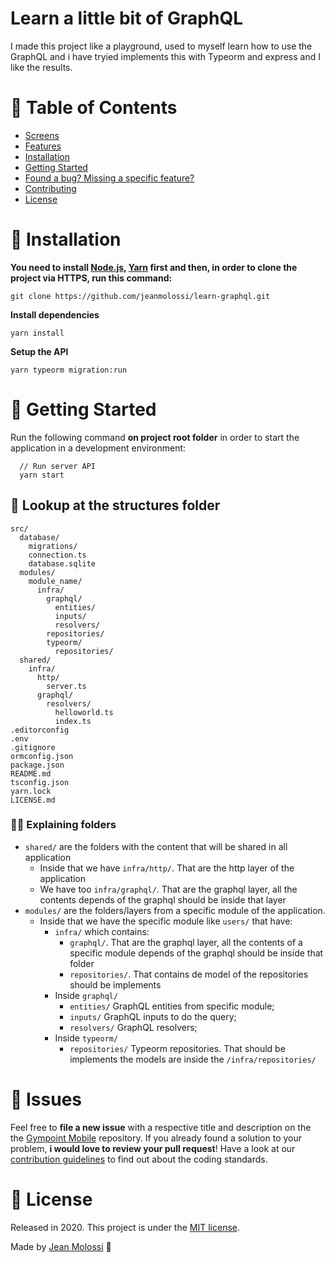 # Learn a little bit of GraphQL

I made this project like a playground, used to myself learn how to use the GraphQL and i have tryied implements this with Typeorm and express and I like the results.

# :pushpin: Table of Contents

- [Screens](#point_right-screens)
- [Features](#rocket-features)
- [Installation](#construction_worker-installation)
- [Getting Started](#runner-getting-started)
- [Found a bug? Missing a specific feature?](#bug-issues)
- [Contributing](#tada-contributing)
- [License](#closed_book-license)

# :construction_worker: Installation

**You need to install [Node.js](https://nodejs.org/en/download/), [Yarn](https://yarnpkg.com/) first and then, in order to clone the project via HTTPS, run this command:**

`git clone https://github.com/jeanmolossi/learn-graphql.git`

**Install dependencies**

`yarn install`

**Setup the API**

`yarn typeorm migration:run`

# :runner: Getting Started

Run the following command **on project root folder** in order to start the application in a development environment:

```
  // Run server API
  yarn start
```

## :open_file_folder: Lookup at the structures folder

```
src/
  database/
    migrations/
    connection.ts
    database.sqlite
  modules/
    module_name/
      infra/
        graphql/
          entities/
          inputs/
          resolvers/
        repositories/
        typeorm/
          repositories/
  shared/
    infra/
      http/
        server.ts
      graphql/
        resolvers/
          helloworld.ts
          index.ts
.editorconfig
.env
.gitignore
ormconfig.json
package.json
README.md
tsconfig.json
yarn.lock
LICENSE.md
```

### :man_teacher: Explaining folders

- `shared/` are the folders with the content that will be shared in all application
  - Inside that we have `infra/http/`. That are the http layer of the application
  - We have too `infra/graphql/`. That are the graphql layer, all the contents depends of the graphql should be inside that layer
- `modules/` are the folders/layers from a specific module of the application.
  - Inside that we have the specific module like `users/` that have:
    - `infra/` which contains:
      - `graphql/`. That are the graphql layer, all the contents of a specific module depends of the graphql should be inside that folder
      - `repositories/`. That contains de model of the repositories should be implements
    - Inside `graphql/`
      - `entities/` GraphQL entities from specific module;
      - `inputs/` GraphQL inputs to do the query;
      - `resolvers/` GraphQL resolvers;
    - Inside `typeorm/`
      - `repositories/` Typeorm repositories. That should be implements the models are inside the `/infra/repositories/`

# :bug: Issues

Feel free to **file a new issue** with a respective title and description on the the [Gympoint Mobile](https://github.com/jeanmolossi/learn-graphql/issues) repository. If you already found a solution to your problem, **i would love to review your pull request**! Have a look at our [contribution guidelines](https://github.com/jeanmolossi/learn-graphql/blob/master/CONTRIBUTING.md) to find out about the coding standards.

# :closed_book: License

Released in 2020.
This project is under the [MIT license](https://github.com/jeanmolossi/learn-graphql/master/LICENSE).

Made by [Jean Molossi](https://github.com/jeanmolossi) 🚀
